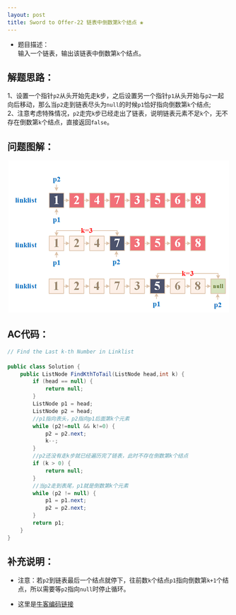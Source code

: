 ```yaml
---
layout: post
title: Sword to Offer-22 链表中倒数第k个结点 ❀
---
```


* 题目描述：  
输入一个链表，输出该链表中倒数第`k`个结点。


## 解题思路：

1、设置一个指针`p2`从头开始先走k步，之后设置另一个指针`p1`从头开始与`p2`一起向后移动，那么当`p2`走到链表尽头为`null`的时候`p1`恰好指向倒数第`k`个结点;    
2、注意考虑特殊情况，`p2`走完`k`步已经走出了链表，说明链表元素不足`k`个，无不存在倒数第`k`个结点，直接返回`false`。


## 问题图解：

<center>
    <img src="/assets/img/blog/sword-offer-22.png">
</center>


## AC代码：

```java
// Find the Last k-th Number in Linklist

public class Solution {
    public ListNode FindKthToTail(ListNode head,int k) {
        if (head == null) {
            return null;
        }
        ListNode p1 = head;
        ListNode p2 = head;
        //p1指向表头，p2指向p1后面第k个元素
        while (p2!=null && k!=0) {
            p2 = p2.next;
            k--;
        }
        //p2还没有走k步就已经遍历完了链表，此时不存在倒数第k个结点
        if (k > 0) {
            return null;
        }
        //当p2走到表尾，p1就是倒数第k个元素
        while (p2 != null) {
            p1 = p1.next;
            p2 = p2.next;
        }
        return p1;
    }
}
```

## 补充说明：
* 注意：若`p2`到链表最后一个结点就停下，往前数`k`个结点`p1`指向倒数第`k+1`个结点，所以需要等`p2`指向`null`时停止循环。  

* 这里是[牛客编码链接](https://www.nowcoder.com/practice/529d3ae5a407492994ad2a246518148a?tpId=13&&tqId=11167&rp=1&ru=/ta/coding-interviews&qru=/ta/coding-interviews/question-ranking)